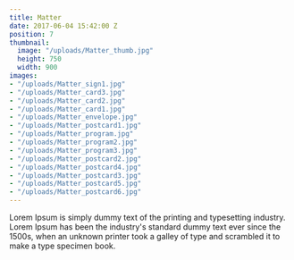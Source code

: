 ```yaml
---
title: Matter
date: 2017-06-04 15:42:00 Z
position: 7
thumbnail:
  image: "/uploads/Matter_thumb.jpg"
  height: 750
  width: 900
images:
- "/uploads/Matter_sign1.jpg"
- "/uploads/Matter_card3.jpg"
- "/uploads/Matter_card2.jpg"
- "/uploads/Matter_card1.jpg"
- "/uploads/Matter_envelope.jpg"
- "/uploads/Matter_postcard1.jpg"
- "/uploads/Matter_program.jpg"
- "/uploads/Matter_program2.jpg"
- "/uploads/Matter_program3.jpg"
- "/uploads/Matter_postcard2.jpg"
- "/uploads/Matter_postcard4.jpg"
- "/uploads/Matter_postcard3.jpg"
- "/uploads/Matter_postcard5.jpg"
- "/uploads/Matter_postcard6.jpg"
---
```


Lorem Ipsum is simply dummy text of the printing and typesetting industry. Lorem Ipsum has been the industry's standard dummy text ever since the 1500s, when an unknown printer took a galley of type and scrambled it to make a type specimen book.